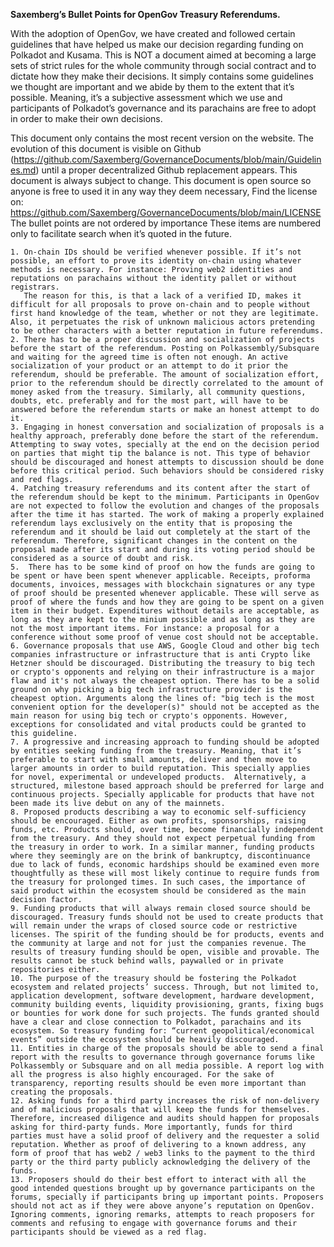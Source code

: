 **Saxemberg’s Bullet Points for OpenGov Treasury Referendums.**

With the adoption of OpenGov, we have created and followed certain guidelines that have helped us make our decision regarding funding on Polkadot and Kusama. This is NOT a document aimed at becoming a large sets of strict rules for the whole community through social contract and to dictate how they make their decisions. It simply contains some guidelines we thought are important and we abide by them to the extent that it’s possible. Meaning, it’s a subjective assessment which we use and participants of Polkadot’s governance and its parachains are free to adopt in order to make their own decisions. 

This document only contains the most recent version on the website.
The evolution of this document is visible on Github (https://github.com/Saxemberg/GovernanceDocuments/blob/main/Guidelines.md) until a proper decentralized Github replacement appears.
This document is always subject to change.
This document is open source so anyone is free to used it in any way they deem necessary, Find the license on: https://github.com/Saxemberg/GovernanceDocuments/blob/main/LICENSE
The bullet points are not ordered by importance These items are numbered only to facilitate search when it’s quoted in the future.

    1. On-chain IDs should be verified whenever possible. If it’s not possible, an effort to prove its identity on-chain using whatever methods is necessary. For instance: Proving web2 identities and reputations on parachains without the identity pallet or without registrars.
       The reason for this, is that a lack of a verified ID, makes it difficult for all proposals to prove on-chain and to people without first hand knowledge of the team, whether or not they are legitimate. Also, it perpetuates the risk of unknown malicious actors pretending to be other characters with a better reputation in future referendums.
    2. There has to be a proper discussion and socialization of projects before the start of the referendum. Posting on Polkassembly/Subsquare and waiting for the agreed time is often not enough. An active socialization of your product or an attempt to do it prior the referendum, should be preferable. The amount of socialization effort, prior to the referendum should be directly correlated to the amount of money asked from the treasury. Similarly, all community questions, doubts, etc. preferably and for the most part, will have to be answered before the referendum starts or make an honest attempt to do it.
    3. Engaging in honest conversation and socialization of proposals is a healthy approach, preferably done before the start of the referendum. Attempting to sway votes, specially at the end on the decision period on parties that might tip the balance is not. This type of behavior should be discouraged and honest attempts to discussion should be done before this critical period. Such behaviors should be considered risky and red flags.
    4. Patching treasury referendums and its content after the start of the referendum should be kept to the minimum. Participants in OpenGov are not expected to follow the evolution and changes of the proposals after the time it has started. The work of making a properly explained referendum lays exclusively on the entity that is proposing the referendum and it should be laid out completely at the start of the referendum. Therefore, significant changes in the content on the proposal made after its start and during its voting period should be considered as a source of doubt and risk.
    5.  There has to be some kind of proof on how the funds are going to be spent or have been spent whenever applicable. Receipts, proforma documents, invoices, messages with blockchain signatures or any type of proof should be presented whenever applicable. These will serve as proof of where the funds and how they are going to be spent on a given item in their budget. Expenditures without details are acceptable, as long as they are kept to the minium possible and as long as they are not the most important items. For instance: a proposal for a conference without some proof of venue cost should not be acceptable. 
    6. Governance proposals that use AWS, Google Cloud and other big tech companies infrastructure or infrastructure that is anti Crypto like Hetzner should be discouraged. Distributing the treasury to big tech or crypto's opponents and relying on their infrastructure is a major flaw and it's not always the cheapest option. There has to be a solid ground on why picking a big tech infrastructure provider is the cheapest option. Arguments along the lines of: "big tech is the most convenient option for the developer(s)" should not be accepted as the main reason for using big tech or crypto's opponents. However, exceptions for consolidated and vital products could be granted to this guideline.
    7. A progressive and increasing approach to funding should be adopted by entities seeking funding from the treasury. Meaning, that it’s preferable to start with small amounts, deliver and then move to larger amounts in order to build reputation. This specially applies for novel, experimental or undeveloped products.  Alternatively, a structured, milestone based approach should be preferred for large and continuous projects. Specially applicable for products that have not been made its live debut on any of the mainnets.
    8. Proposed products describing a way to economic self-sufficiency should be encouraged. Either as own profits, sponsorships, raising funds, etc. Products should, over time, become financially independent from the treasury. And they should not expect perpetual funding from the treasury in order to work. In a similar manner, funding products where they seemingly are on the brink of bankruptcy, discontinuance due to lack of funds, economic hardships should be examined even more thoughtfully as these will most likely continue to require funds from the treasury for prolonged times. In such cases, the importance of said product within the ecosystem should be considered as the main decision factor.
    9. Funding products that will always remain closed source should be discouraged. Treasury funds should not be used to create products that will remain under the wraps of closed source code or restrictive licenses. The spirit of the funding should be for products, events and the community at large and not for just the companies revenue. The results of treasury funding should be open, visible and provable. The results cannot be stuck behind walls, paywalled or in private repositories either.
    10. The purpose of the treasury should be fostering the Polkadot ecosystem and related projects’ success. Through, but not limited to, application development, software development, hardware development, community building events, liquidity provisioning, grants, fixing bugs or bounties for work done for such projects. The funds granted should have a clear and close connection to Polkadot, parachains and its ecosystem. So treasury funding for: “current geopolitical/economical events” outside the ecosystem should be heavily discouraged. 
    11. Entities in charge of the proposals should be able to send a final report with the results to governance through governance forums like Polkassembly or Subsquare and on all media possible. A report log with all the progress is also highly encouraged. For the sake of transparency, reporting results should be even more important than creating the proposals.
    12. Asking funds for a third party increases the risk of non-delivery and of malicious proposals that will keep the funds for themselves. Therefore, increased diligence and audits should happen for proposals asking for third-party funds. More importantly, funds for third parties must have a solid proof of delivery and the requester a solid reputation. Whether as proof of delivering to a known address, any form of proof that has web2 / web3 links to the payment to the third party or the third party publicly acknowledging the delivery of the funds.
    13. Proposers should do their best effort to interact with all the good intended questions brought up by governance participants on the forums, specially if participants bring up important points. Proposers should not act as if they were above anyone’s reputation on OpenGov. Ignoring comments, ignoring remarks, attempts to reach proposers for comments and refusing to engage with governance forums and their participants should be viewed as a red flag.
